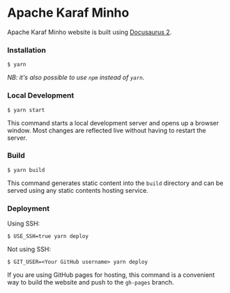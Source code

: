 # Apache Karaf Minho

Apache Karaf Minho website is built using [Docusaurus 2](https://docusaurus.io/).

### Installation

```
$ yarn
```

_NB: it's also possible to use `npm` instead of `yarn`._

### Local Development

```
$ yarn start
```

This command starts a local development server and opens up a browser window. Most changes are reflected live without having to restart the server.

### Build

```
$ yarn build
```

This command generates static content into the `build` directory and can be served using any static contents hosting service.

### Deployment

Using SSH:

```
$ USE_SSH=true yarn deploy
```

Not using SSH:

```
$ GIT_USER=<Your GitHub username> yarn deploy
```

If you are using GitHub pages for hosting, this command is a convenient way to build the website and push to the `gh-pages` branch.
